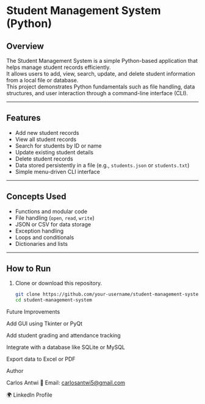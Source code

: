 # Student Management System (Python)

## Overview
The Student Management System is a simple Python-based application that helps manage student records efficiently.  
It allows users to add, view, search, update, and delete student information from a local file or database.  
This project demonstrates Python fundamentals such as file handling, data structures, and user interaction through a command-line interface (CLI).

---

## Features
-  Add new student records  
-  View all student records  
-  Search for students by ID or name  
-  Update existing student details  
- Delete student records  
-  Data stored persistently in a file (e.g., `students.json` or `students.txt`)  
- Simple menu-driven CLI interface  

---

##  Concepts Used
- Functions and modular code  
- File handling (`open`, `read`, `write`)  
- JSON or CSV for data storage  
- Exception handling  
- Loops and conditionals  
- Dictionaries and lists  

---

##  How to Run
1. Clone or download this repository.  
   ```bash
   git clone https://github.com/your-username/student-management-system.git
   cd student-management-system
   
  Future Improvements

Add GUI using Tkinter or PyQt

Add student grading and attendance tracking

Integrate with a database like SQLite or MySQL

Export data to Excel or PDF

  Author

Carlos Antwi
📧 Email: carlosantwi5@gmail.com

🌍 LinkedIn Profile
